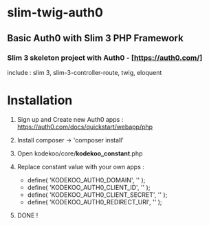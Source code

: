 # slim-twig-auth0
## Basic Auth0 with Slim 3 PHP Framework

### Slim 3 skeleton project with Auth0 - [https://auth0.com/]

include : slim 3, slim-3-controller-route, twig, eloquent

# Installation
1. Sign up and Create new Auth0 apps : https://auth0.com/docs/quickstart/webapp/php

2. Install composer -> 'composer install'

3. Open kodekoo/core/__kodekoo_constant__.php

4. Replace constant value with your own apps :

	- define( 'KODEKOO_AUTH0_DOMAIN', '' );
	- define( 'KODEKOO_AUTH0_CLIENT_ID', '' );
	- define( 'KODEKOO_AUTH0_CLIENT_SECRET', '' );
	- define( 'KODEKOO_AUTH0_REDIRECT_URI', '' ); 

5. DONE !

